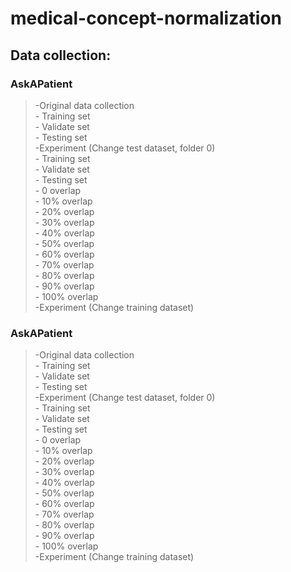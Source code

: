 # medical-concept-normalization
## Data collection:
### AskAPatient 
  >-Original data collection  
    - Training set  
    - Validate set  
    - Testing set  
  >-Experiment (Change test dataset, folder 0)   
    - Training set  
    - Validate set  
    - Testing set  
      - 0 overlap  
      - 10% overlap  
      - 20% overlap  
      - 30% overlap  
      - 40% overlap  
      - 50% overlap  
      - 60% overlap  
      - 70% overlap  
      - 80% overlap  
      - 90% overlap  
      - 100% overlap  
  >-Experiment (Change training dataset)  
### AskAPatient
  >-Original data collection  
    - Training set  
    - Validate set  
    - Testing set  
  >-Experiment (Change test dataset, folder 0)   
    - Training set  
    - Validate set  
    - Testing set  
      - 0 overlap  
      - 10% overlap  
      - 20% overlap  
      - 30% overlap  
      - 40% overlap  
      - 50% overlap  
      - 60% overlap  
      - 70% overlap  
      - 80% overlap  
      - 90% overlap  
      - 100% overlap  
  >-Experiment (Change training dataset)
